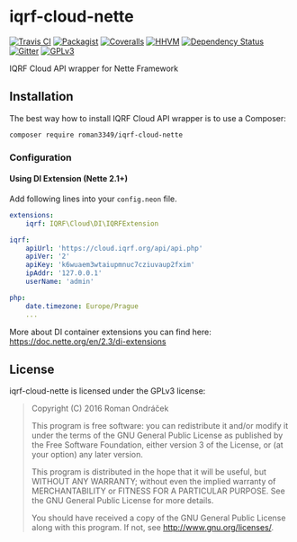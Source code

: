 # iqrf-cloud-nette

[![Travis CI](https://img.shields.io/travis/Roman3349/iqrf-cloud-nette.svg?style=flat-square)](https://travis-ci.org/Roman3349/iqrf-cloud-nette)
[![Packagist](https://img.shields.io/packagist/dt/roman3349/iqrf-cloud-nette.svg?style=flat-square)](https://packagist.org/packages/roman3349/iqrf-cloud-nette)
[![Coveralls](https://img.shields.io/coveralls/Roman3349/iqrf-cloud-nette.svg?style=flat-square)](https://coveralls.io/github/Roman3349/iqrf-cloud-nette?branch=master)
[![HHVM](https://img.shields.io/hhvm/roman3349/iqrf-cloud-nette.svg?style=flat-square)](http://hhvm.h4cc.de/package/roman3349/iqrf-cloud-nette)
[![Dependency Status](https://www.versioneye.com/user/projects/571f4d41fcd19a0039f180d1/badge.svg?style=flat)](https://www.versioneye.com/user/projects/571f4d41fcd19a0039f180d1)
[![Gitter](https://img.shields.io/gitter/room/Roman3349/iqrf-cloud-nette.svg?style=flat-square)](https://gitter.im/Roman3349/iqrf-cloud-nette)
[![GPLv3](http://img.shields.io/badge/license-GPLv3-blue.svg?style=flat-square)](LICENSE)

IQRF Cloud API wrapper for Nette Framework

## Installation

The best way how to install IQRF Cloud API wrapper is to use a Composer:

```
composer require roman3349/iqrf-cloud-nette
```

### Configuration

#### Using DI Extension (Nette 2.1+)

Add following lines into your `config.neon` file.

```yml
extensions:
	iqrf: IQRF\Cloud\DI\IQRFExtension

iqrf:
	apiUrl: 'https://cloud.iqrf.org/api/api.php'
	apiVer: '2'
	apiKey: 'k6wuaem3wtaiupmnuc7cziuvaup2fxim'
	ipAddr: '127.0.0.1'
	userName: 'admin'

php:
    date.timezone: Europe/Prague
    ...
```

More about DI container extensions you can find here: https://doc.nette.org/en/2.3/di-extensions

## License
iqrf-cloud-nette is licensed under the GPLv3 license:

 > Copyright (C) 2016 Roman Ondráček
 >
 > This program is free software: you can redistribute it and/or modify
 > it under the terms of the GNU General Public License as published by
 > the Free Software Foundation, either version 3 of the License, or
 > (at your option) any later version.
 >
 > This program is distributed in the hope that it will be useful,
 > but WITHOUT ANY WARRANTY; without even the implied warranty of
 > MERCHANTABILITY or FITNESS FOR A PARTICULAR PURPOSE.  See the
 > GNU General Public License for more details.
 >
 > You should have received a copy of the GNU General Public License
 > along with this program.  If not, see <http://www.gnu.org/licenses/>.
